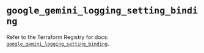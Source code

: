 # `google_gemini_logging_setting_binding`

Refer to the Terraform Registry for docs: [`google_gemini_logging_setting_binding`](https://registry.terraform.io/providers/hashicorp/google/6.49.2/docs/resources/gemini_logging_setting_binding).
